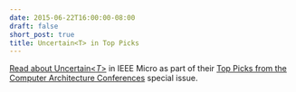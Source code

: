 ```yaml
---
date: 2015-06-22T16:00:00-08:00
draft: false
short_post: true
title: Uncertain<T> in Top Picks
---
```


[Read about Uncertain&lt;*T*&gt;][paper] in IEEE Micro as part of their [Top Picks from the Computer Architecture Conferences][toppicks] special issue.

[paper]: papers/2015-toppicks-uncertaint.pdf
[toppicks]: http://ieeexplore.ieee.org/xpl/tocresult.jsp?isnumber=7129787
